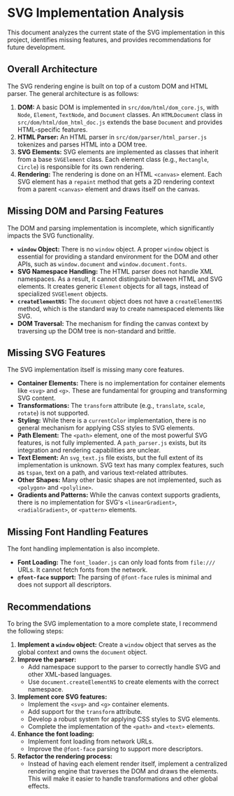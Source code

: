 # SVG Implementation Analysis

This document analyzes the current state of the SVG implementation in this project, identifies missing features, and provides recommendations for future development.

## Overall Architecture

The SVG rendering engine is built on top of a custom DOM and HTML parser. The general architecture is as follows:

1.  **DOM:** A basic DOM is implemented in `src/dom/html/dom_core.js`, with `Node`, `Element`, `TextNode`, and `Document` classes. An `HTMLDocument` class in `src/dom/html/dom_html_doc.js` extends the base `Document` and provides HTML-specific features.
2.  **HTML Parser:** An HTML parser in `src/dom/parser/html_parser.js` tokenizes and parses HTML into a DOM tree.
3.  **SVG Elements:** SVG elements are implemented as classes that inherit from a base `SVGElement` class. Each element class (e.g., `Rectangle`, `Circle`) is responsible for its own rendering.
4.  **Rendering:** The rendering is done on an HTML `<canvas>` element. Each SVG element has a `repaint` method that gets a 2D rendering context from a parent `<canvas>` element and draws itself on the canvas.

## Missing DOM and Parsing Features

The DOM and parsing implementation is incomplete, which significantly impacts the SVG functionality.

*   **`window` Object:** There is no `window` object. A proper `window` object is essential for providing a standard environment for the DOM and other APIs, such as `window.document` and `window.document.fonts`.
*   **SVG Namespace Handling:** The HTML parser does not handle XML namespaces. As a result, it cannot distinguish between HTML and SVG elements. It creates generic `Element` objects for all tags, instead of specialized `SVGElement` objects.
*   **`createElementNS`:** The `document` object does not have a `createElementNS` method, which is the standard way to create namespaced elements like SVG.
*   **DOM Traversal:** The mechanism for finding the canvas context by traversing up the DOM tree is non-standard and brittle.

## Missing SVG Features

The SVG implementation itself is missing many core features.

*   **Container Elements:** There is no implementation for container elements like `<svg>` and `<g>`. These are fundamental for grouping and transforming SVG content.
*   **Transformations:** The `transform` attribute (e.g., `translate`, `scale`, `rotate`) is not supported.
*   **Styling:** While there is a `currentColor` implementation, there is no general mechanism for applying CSS styles to SVG elements.
*   **Path Element:** The `<path>` element, one of the most powerful SVG features, is not fully implemented. A `path_parser.js` exists, but its integration and rendering capabilities are unclear.
*   **Text Element:** An `svg_text.js` file exists, but the full extent of its implementation is unknown. SVG text has many complex features, such as `tspan`, text on a path, and various text-related attributes.
*   **Other Shapes:** Many other basic shapes are not implemented, such as `<polygon>` and `<polyline>`.
*   **Gradients and Patterns:** While the canvas context supports gradients, there is no implementation for SVG's `<linearGradient>`, `<radialGradient>`, or `<pattern>` elements.

## Missing Font Handling Features

The font handling implementation is also incomplete.

*   **Font Loading:** The `font_loader.js` can only load fonts from `file:///` URLs. It cannot fetch fonts from the network.
*   **`@font-face` support:** The parsing of `@font-face` rules is minimal and does not support all descriptors.

## Recommendations

To bring the SVG implementation to a more complete state, I recommend the following steps:

1.  **Implement a `window` object:** Create a `window` object that serves as the global context and owns the `document` object.
2.  **Improve the parser:**
    *   Add namespace support to the parser to correctly handle SVG and other XML-based languages.
    *   Use `document.createElementNS` to create elements with the correct namespace.
3.  **Implement core SVG features:**
    *   Implement the `<svg>` and `<g>` container elements.
    *   Add support for the `transform` attribute.
    *   Develop a robust system for applying CSS styles to SVG elements.
    *   Complete the implementation of the `<path>` and `<text>` elements.
4.  **Enhance the font loading:**
    *   Implement font loading from network URLs.
    *   Improve the `@font-face` parsing to support more descriptors.
5.  **Refactor the rendering process:**
    *   Instead of having each element render itself, implement a centralized rendering engine that traverses the DOM and draws the elements. This will make it easier to handle transformations and other global effects.
